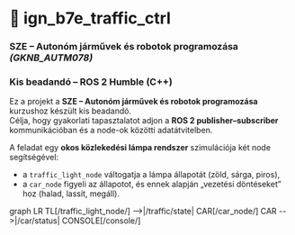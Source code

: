 # 🚦 ign_b7e_traffic_ctrl

### SZE – Autonóm járművek és robotok programozása *(GKNB_AUTM078)*  
### Kis beadandó – ROS 2 Humble (C++)

Ez a projekt a **SZE – Autonóm járművek és robotok programozása** kurzushoz készült kis beadandó.  
Célja, hogy gyakorlati tapasztalatot adjon a **ROS 2 publisher–subscriber** kommunikációban és a node-ok közötti adatátvitelben.  

A feladat egy **okos közlekedési lámpa rendszer** szimulációja két node segítségével:  
- a `traffic_light_node` váltogatja a lámpa állapotát (zöld, sárga, piros),  
- a `car_node` figyeli az állapotot, és ennek alapján „vezetési döntéseket” hoz (halad, lassít, megáll).


graph LR
  TL[/traffic_light_node/] -->|/traffic/state| CAR[/car_node/]
  CAR -->|/car/status| CONSOLE[/console/]
